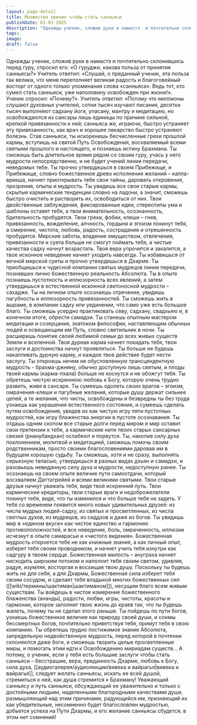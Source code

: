 ```yaml
---
layout: page-detail
title: Множество причин чтобы стать санньяси
publishDate: 01-01-2025
description: "Однажды ученик, сложив руки в намастэ  и почтительно склонившись перед гуру, спросил его:  «О гуруджи, какова польза от принятия санньясы?» Учитель ответил: «Слушай, о преданный ученик, эта польза так велика,  что меня переполняет великая радость..."
tags:
image:
draft: false
---
```

Однажды ученик, сложив руки в намастэ  и почтительно склонившись перед гуру, спросил его:  «О гуруджи, какова польза от принятия санньясы?» Учитель ответил: «Слушай, о преданный ученик, эта польза так велика,  что меня переполняет великая радость и благоговейный восторг  от одного только упоминания слова «санньяса». Ведь тот, кто сумел стать санньяси,  уже наполовину освобожден при жизни!». Ученик спросил: «Почему?». Учитель ответил: «Потому что миллионы слушают духовных учителей,  сотни тысяч изучают писания,  десятки тысяч выполняют садхану йоги, упасану,  мантру и медитацию, но освобождаются из сансары лишь единицы  по причине сильной, крепкой привязанности к ней;  санньяса же, играючи, быстро устраняет эту привязанность, как врач и хорошее лекарство быстро устраняют болезнь. Став санньяси, ты искоренишь бесчисленные грехи прошлой кармы,  вступишь на святой Путь Освобождения,  восхваляемый всеми святыми прошлого и настоящего,  и познаешь истину Брахмана. Ты сможешь быть длительное время рядом со своим гуру,  учась у него мудрости непосредственно,  и не будет учений линии передачи, неведомых тебе. Ты прочно утвердишься в своем Прибежище, и Прибежище,  словно божественное древо исполнения желаний –  калпа-врикша, начнет приоткрывать тебе свои тайны,  даровать откровения, прозрения, опыты и мудрость. Ты увидишь все свои старые кармы,  скрытые кармические тенденции словно на ладони,  а значит, сможешь быстро очистить и растворить их,  освободиться от них. Твои двойственные заблуждения, фиксированные идеи,  стереотипы ума и шаблоны оставят тебя, а твои внимательность, осознанность, бдительность пробудятся. Твои грехи, фобии, клеши – гнев, привязанность,  вожделение, алчность, гордыня и эгоизм покинут тебя,  а смирение, чистота, любовь, радость,  сострадание и отрешенность пробудятся. Мирские заботы, владение имуществом, отвлечения,  привязанности и суета больше не смогут поймать тебя,  а чистые качества садху начнут возрастать. Твоя вера упрочится и закалится,  а твое исконное неведение начнет уходить навсегда. Ты избавишься от вечной мирской суеты  и прочно утвердишься в Дхарме. Ты приобщишься к чудесной компании святых мудрецов  линии передачи, познавших лично божественную реальность Абсолюта. Ты в опыте познаешь пустотность и иллюзорность всех явлений,  а затем утвердишься в естественной  исконной светоносной мудрости – сахадже. Ты на личном опыте осознаешь отречение,  увидишь пагубность и иллюзорность привязанностей. Ты сможешь жить в ашраме, в компании садху или уединении,  что само уже есть большое благо. Ты сможешь усердно практиковать севу,  садхану, свадхьяю и, в конечном итоге, обрести самадхи. Ты станешь опытным мастером медитации и созерцания,  знатоком философии,  наставляющим обычных людей и освещающим им Путь,  словно светильник в ночи. Ты расширишь понятие своей любимой семьи  до всех живых существ Земли и вселенной. Твоя дурная карма начнет покидать тебя,  твои заслуги и достоинства начнут проявляться. Ты больше не будешь накапливать дурную карму,  и каждое твое действие будет нести заслугу. Ты откроешь ничем не обусловленную трансцендентную мудрость -  брахма-джняну, обычно доступную лишь святым,  и плоды твоей кармы (карма-пхала) больше не коснутся  и не обожгут тебя. Ты обретешь чистую искреннюю любовь к Богу,  которую очень трудно развить, живя в сансаре. Ты сумеешь одолеть своих врагов –  эгоизм, омрачения-клеши и пагубные желания,  которые душу держат сильнее цепей, а те желания, что чисты, освобождены и безвредны  ты без труда узнаешь как украшения естественного состояния,  и сумеешь сделать путем освобождения, увидев их как чистую игру пяти пустотных мудростей,  как игру блаженства энергии в пустоте осознавания. Ты отдашь одним скопом все старые долги перед миром  и мир оставит свои претензии к тебе, а кармические нити твоих старых сансарных связей (рнанубандхан)  ослабеют и порвутся. Ты, накопив силу духа поклонением, молитвой и медитацией,  сможешь помочь своим родственникам,  просто своими благословениями даровав им в будущем  хорошую судьбу. Ты сможешь, хотя и не сразу, выполнять серьезную тапасью,  утвердишься в разных видах дхьян и самадхи, и разовьешь невиданную силу духа и мудрости, недоступную ранее. Ты осознаешь на своем опыте величие пути самоотдачи,  который восхваляем Даттатрейей и всеми великими святыми. Твои старые друзья начнут уважать тебя,  видя твой искренний путь. Твои кармические кредиторы, твои старые враги  и недоброжелатели покинут тебя,  видя, что ты изменился и что больше тебя не задеть. У тебя со временем появится много новых удивительных друзей:  из числа мудрых людей-садху,  из святых и просветленных,  из числа светлых духов,  из мудрецов, из сиддхов и даже из богов. Ты увидишь мир в «едином вкусе» как чистое единство  и гармонию противоположностей,  и все неведение, боль, омраченность, иллюзии  исчезнут в опыте самарасьи и «чистого видения». Божественная мудрость откроется тебе не как книжные знания,  а как личный опыт, изберет тебя своим проводником,  и начнет учить тебя изнутри как садгуру в твоем сердце. Божественная милость – ануграха начнет нисходить  широким потоком и наполнит тебя своим светом,  удивляя, радуя, изумляя, восторгая и восхищая твою душу. Поскольку ты будешь жить не для себя, а для Дхармы,  Божественная сила изберет тебя своим сосудом, и сделает тебя владыкой многих божественных сил ([[wiki/термины/шактиман|шактиманом]]),  несущим благо всем живым существам. Ты войдешь в чистое измерение  божественного блаженства (ананды), радости, любви, игры, чистоты, красоты и гармонии,  которое заполнит твою жизнь до краев так,  что ты будешь жалеть, почему ты не сделал этого раньше. Ты пойдешь по пути богов,  узнаешь божественное величие как природу своей души,  и сонмы бессмертных богов, почтительно приветствуя тебя,  примут тебя в свою компанию. Ты обретешь трудно постижимое знание Абсолюта,  запредельную недвойственную мудрость,  перед которой в почтении склоняются даже боги, и сможешь творить целые просветленные миры,  и помогать этим идти к Освобождению мириадам существ... А потому, о ученик, если у тебя есть большие заслуги  чтобы стать санньяси – бесстрашие, вера, преданность Дхарме,  любовь к Богу, сила духа, [[аудиогалерея/аудиолекции/вивека и вайрагья|вивека и вайрагья]], следует желать санньясы, искать ее всей душой,  стремиться к ней, как душа стремится к Брахману! Уважающий санньясу и путь санньяси,  обсуждающий ее уважительно и только с достойными людьми,  наделенными благородными качествами души, размышляющий над этим причинами,  радующийся им, признающий их как убедительные,  несомненно будет благословлен мудростью, добьется успеха на Пути Дхармы,  и его желание санньясы сбудется,  в этом нет сомнений!
  
